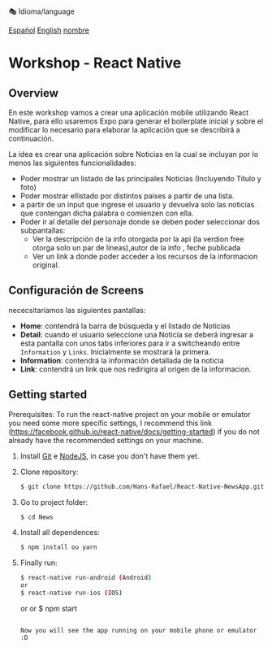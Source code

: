  🎭 Idioma/language
 
 [Español](#propio) [English](#propio) [nombre](#Getting)

# Workshop - React Native

## Overview

En este workshop vamos a crear una aplicación mobile utilizando React Native, para ello usaremos Expo para generar el boilerplate inicial y sobre el modificar lo necesario para elaborar la aplicación que se describirá a continuación.

La idea es crear una aplicación sobre Noticias en la cual se incluyan por lo menos las siguientes funcionalidades:

 - Poder mostrar un listado de las principales Noticias (Incluyendo Titulo y foto)
 - Poder mostrar ellistado por distintos paises a partir de una lista.
 - a partir de un input que ingrese el usuario y devuelva solo las noticias que contengan dicha palabra o comienzen con ella.
 - Poder ir al detalle del personaje donde se deben poder seleccionar dos subpantallas:
    * Ver la descripción de la info otorgada por la api (la verdion free otorga solo un par de lineas),autor de la info , feche publicada
    * Ver un link a donde poder acceder a los recursos de la informacion original.

## Configuración de Screens

 nececsitaríamos las siguientes pantallas:

 * __Home__: contendrá la barra de búsqueda y el listado de Noticias
 * __Detail__: cuando el usuario seleccione una Noticia se deberá ingresar a esta pantalla con unos tabs inferiores para ir a switcheando entre `Information` y `Links`. Inicialmente se mostrará la primera.
 * __Information__: contendrá la información detallada de la noticia
 * __Link__: contendrá un link que nos redirigira al origen de la informacion.

 <!-- Get Started / Install: -->

## Getting started

Prerequisites: To run the react-native project on your mobile or emulator you need some
more specific settings, I recommend this link
(https://facebook.github.io/react-native/docs/getting-started) if you do not already have the recommended settings on your machine.

1. Install
   [Git](http://git-scm.com/downloads) e
   [NodeJS](http://nodejs.org/download/),
   in case you don't have them yet.

2. Clone repository:

   ```sh
   $ git clone https://github.com/Hans-Rafael/React-Native-NewsApp.git
   ```

3. Go to project folder:

   ```sh
   $ cd News
   ```

4. Install all dependences:

   ```sh
   $ npm install ou yarn
   ```

5. Finally run:

   ```sh
   $ react-native run-android (Android)
   or
   $ react-native run-ios (IOS)
   ```
   or
    or
   $ npm start
   ```

   Now you will see the app running on your mobile phone or emulator :D
